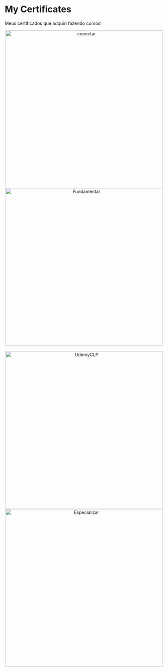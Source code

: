 # My Certificates
Meus certificados que adquiri fazendo cursos!

<div align="center">
    <img src="https://images2.imgbox.com/07/09/7xFbe8PH_o.png" alt="conectar" width="500">
    <img src="https://images2.imgbox.com/67/9e/FJNL7kyl_o.png" alt="Fundamentar" width="500">
</div>
<br>
<div align="center">
    <img src="https://images2.imgbox.com/82/ca/HSaNx7Wj_o.jpg" alt="UdemyCLP" width="500">
    <img src="https://images2.imgbox.com/84/3e/7qLYRV9T_o.png" alt="Especializar" width="500">
</div>
